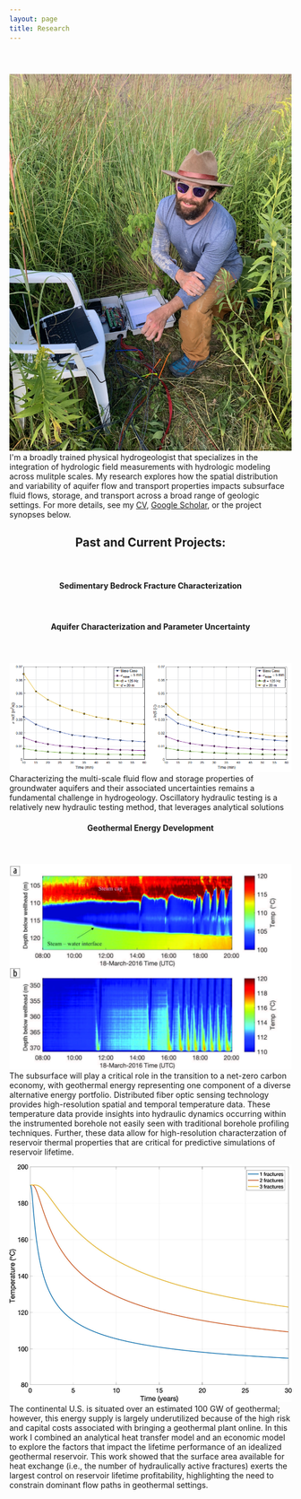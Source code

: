 ```yaml
---
layout: page
title: Research
---
```


<!-- Google tag (gtag.js) -->
<script async src="https://www.googletagmanager.com/gtag/js?id=G-QQLNFGW8CP"></script>
<script>
  window.dataLayer = window.dataLayer || [];
  function gtag(){dataLayer.push(arguments);}
  gtag('js', new Date());

  gtag('config', 'G-QQLNFGW8CP');
</script>

<!-- Post -->
<section class="post">
    <header class="major">

  </header>
      <!-- <span class="date"></span> -->
      <p><span class="image left"><img src="/assets/images/bio_pics/jpatt.jpg" alt="" /></span>
      I'm a broadly trained physical hydrogeologist that specializes in the integration of hydrologic field measurements with hydrologic modeling across mulitple scales. My research explores how the spatial distribution and variability of aquifer flow and transport properties impacts subsurface fluid flows, storage, and transport across a broad range of geologic settings. For more details, see my <a href="/assets/pubs/CV_Patterson_Jeremy.pdf">CV</a>, <a href="https://scholar.google.com/citations?user=qOKXiPkAAAAJ&hl=en&oi=ao">Google Scholar</a>, or the project synopses below.</p>

  <p>
  <header>
  <h2>Past and Current Projects:</h2>
  </header>
  </p>
  
  <header>
  <h4>Sedimentary Bedrock Fracture Characterization</h4>
  </header>

  <header>
  <h4>Aquifer Characterization and Parameter Uncertainty</h4>
  </header>
  <p><a href="/assets/pubs/gw_2022.pdf"><span class="image left"><img src="/assets/images/pub_figs/gw2022.png" alt="" /></span></a>
  Characterizing the multi-scale fluid flow and storage properties of groundwater aquifers and their associated uncertainties remains a fundamental challenge in hydrogeology. Oscillatory hydraulic testing is a relatively new hydraulic testing method, that leverages analytical solutions  </p>

  <header>
  <h4>Geothermal Energy Development</h4>
  </header>
  <p><a href="/assets/pubs/tle_2017.pdf"><span class="image left"><img src="/assets/images/pub_figs/tle.jpg" alt="" /></span></a>
  The subsurface will play a critical role in the transition to a net-zero carbon economy, with geothermal energy representing one component of a diverse alternative energy portfolio. Distributed fiber optic sensing technology provides high-resolution spatial and temporal temperature data. These temperature data provide insights into hydraulic dynamics occurring within the instrumented borehole not easily seen with traditional borehole profiling techniques. Further, these data allow for high-resolution characterzation of reservoir thermal properties that are critical for predictive simulations of reservoir lifetime.</p>
  <p><a href="/assets/pubs/geothermics_2020.pdf"><span class="image left"><img src="/assets/images/pub_figs/geothermics.jpg" alt="" /></span></a>
  The continental U.S. is situated over an estimated 100 GW of geothermal; however, this energy supply is largely underutilized because of the high risk and capital costs associated with bringing a geothermal plant online. In this work I combined an analytical heat transfer model and an economic model to explore the factors that impact the lifetime performance of an idealized geothermal reservoir. This work showed that the surface area available for heat exchange (i.e., the number of hydraulically active fractures) exerts the largest control on reservoir lifetime profitability, highlighting the need to constrain dominant flow paths in geothermal settings.
  </p>
      
</section>
